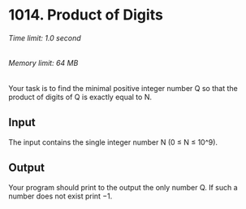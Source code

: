 # 1014. Product of Digits
###### Time limit: 1.0 second
###### Memory limit: 64 MB
Your task is to find the minimal positive integer number Q so that the product of digits of Q is exactly equal to N.
## Input
The input contains the single integer number N (0 ≤ N ≤ 10^9).
## Output
Your program should print to the output the only number Q. If such a number does not exist print −1.